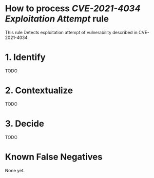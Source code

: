 # How to process *CVE-2021-4034 Exploitation Attempt* rule
This rule Detects exploitation attempt of vulnerability described in CVE-2021-4034.

# 1. Identify
TODO

# 2. Contextualize
TODO

# 3. Decide
TODO

# Known False Negatives
None yet.
